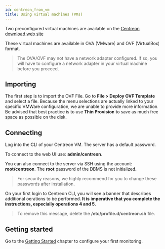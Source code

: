 ```yaml
---
id: centreon_from_vm
title: Using virtual machines (VMs)
---
```


Two preconfigured virtual machines are available on the [Centreon download web site](https://download.centreon.com)

These virtual machines are available in OVA (VMware) and OVF (VirtualBox) format.

> The OVA/OVF may not have a network adapter configured. If so, you will have to configure a network adapter in your
virtual machine before you proceed.

## Importing

The first step is to import the OVF File. Go to **File > Deploy OVF Template** and select a file. Because the menu
selections are actually linked to your specific VMWare configuration, we are unable to provide more information.
Be advised that best practice is to use **Thin Provision** to save as much free space as possible on the disk.

## Connecting

Log into the CLI of your Centreon VM. The server has a default password.

To connect to the web UI use: **admin/centreon**.

You can also connect to the server via SSH using the account: **root/centreon**.
The **root** password of the DBMS is not initialized.

> For security reasons, we highly recommend for you to change these passwords after installation.

On your first login to Centreon CLI, you will see a banner that describes
additional oerations to be performed. **It is imperative that you complete the instructions, especially operations 4 and 5.**

> To remove this message, delete the **/etc/profile.d/centreon.sh** file.

## Getting started

Go to the [Getting Started](../tutorials/tutorials) chapter to configure your first monitoring.
